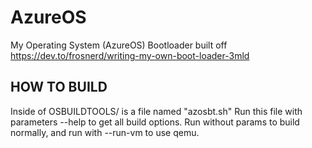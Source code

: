 # AzureOS
My Operating System (AzureOS) Bootloader built off https://dev.to/frosnerd/writing-my-own-boot-loader-3mld

## HOW TO BUILD
Inside of OSBUILDTOOLS/ is a file named "azosbt.sh"
Run this file with parameters --help to get all build options.
Run without params to build normally, and run with --run-vm to use qemu.
